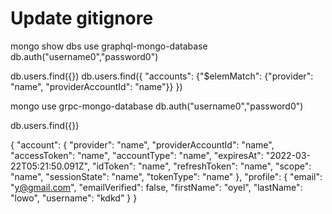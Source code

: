 # Update gitignore

mongo
show dbs
use graphql-mongo-database
db.auth("username0","password0")

db.users.find({})
db.users.find({ "accounts": {"$elemMatch": {"provider": "name", "providerAccountId": "name"}} })

mongo
use grpc-mongo-database
db.auth("username0","password0")

db.users.find({})

{
"account": {
"provider": "name",
"providerAccountId": "name",
"accessToken": "name",
"accountType": "name",
"expiresAt": "2022-03-22T05:21:50.091Z",
"idToken": "name",
"refreshToken": "name",
"scope": "name",
"sessionState": "name",
"tokenType": "name"
},
"profile": {
"email": "y@gmail.com",
"emailVerified": false,
"firstName": "oyel",
"lastName": "lowo",
"username": "kdkd"
}
}
